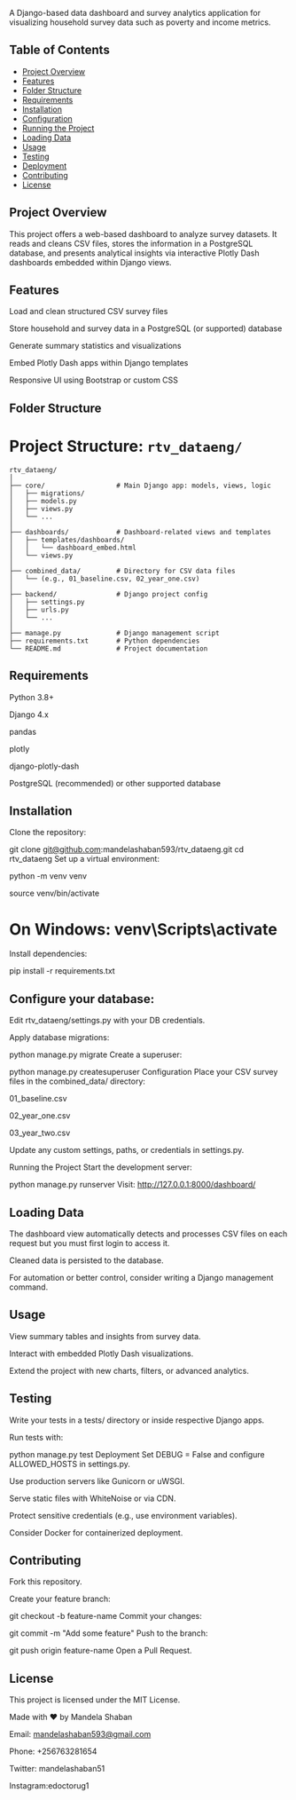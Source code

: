 A Django-based data dashboard and survey analytics application for visualizing household survey data such as poverty and income metrics.

## Table of Contents

- [Project Overview](#project-overview)
- [Features](#features)
- [Folder Structure](#folder-structure)
- [Requirements](#requirements)
- [Installation](#installation)
- [Configuration](#configuration)
- [Running the Project](#running-the-project)
- [Loading Data](#loading-data)
- [Usage](#usage)
- [Testing](#testing)
- [Deployment](#deployment)
- [Contributing](#contributing)
- [License](#license)

## Project Overview
This project offers a web-based dashboard to analyze survey datasets. It reads and cleans CSV files, stores the information in a PostgreSQL database, and presents analytical insights via interactive Plotly Dash dashboards embedded within Django views.

## Features
Load and clean structured CSV survey files

Store household and survey data in a PostgreSQL (or supported) database

Generate summary statistics and visualizations

Embed Plotly Dash apps within Django templates

Responsive UI using Bootstrap or custom CSS

## Folder Structure

# Project Structure: `rtv_dataeng/`

```plaintext
rtv_dataeng/
│
├── core/                  # Main Django app: models, views, logic
│   ├── migrations/
│   ├── models.py
│   ├── views.py
│   └── ...
│
├── dashboards/            # Dashboard-related views and templates
│   ├── templates/dashboards/
│   │   └── dashboard_embed.html
│   └── views.py
│
├── combined_data/         # Directory for CSV data files
│   └── (e.g., 01_baseline.csv, 02_year_one.csv)
│
├── backend/               # Django project config
│   ├── settings.py
│   ├── urls.py
│   └── ...
│
├── manage.py              # Django management script
├── requirements.txt       # Python dependencies
└── README.md              # Project documentation
```

## Requirements
Python 3.8+

Django 4.x

pandas

plotly

django-plotly-dash

PostgreSQL (recommended) or other supported database

## Installation
Clone the repository:

git clone git@github.com:mandelashaban593/rtv_dataeng.git
cd rtv_dataeng
Set up a virtual environment:

python -m venv venv

source venv/bin/activate 

 # On Windows: venv\Scripts\activate

Install dependencies:

pip install -r requirements.txt
## Configure your database:

Edit rtv_dataeng/settings.py with your DB credentials.

Apply database migrations:

python manage.py migrate
Create a superuser:

python manage.py createsuperuser
Configuration
Place your CSV survey files in the combined_data/ directory:

01_baseline.csv

02_year_one.csv

03_year_two.csv

Update any custom settings, paths, or credentials in settings.py.

Running the Project
Start the development server:

python manage.py runserver
Visit: http://127.0.0.1:8000/dashboard/

## Loading Data
The dashboard view automatically detects and processes CSV files on each request but you must first login to access it.

Cleaned data is persisted to the database.

For automation or better control, consider writing a Django management command.

## Usage
View summary tables and insights from survey data.

Interact with embedded Plotly Dash visualizations.

Extend the project with new charts, filters, or advanced analytics.

## Testing
Write your tests in a tests/ directory or inside respective Django apps.

Run tests with:

python manage.py test
Deployment
Set DEBUG = False and configure ALLOWED_HOSTS in settings.py.

Use production servers like Gunicorn or uWSGI.

Serve static files with WhiteNoise or via CDN.

Protect sensitive credentials (e.g., use environment variables).

Consider Docker for containerized deployment.

## Contributing
Fork this repository.

Create your feature branch:

git checkout -b feature-name
Commit your changes:

git commit -m "Add some feature"
Push to the branch:

git push origin feature-name
Open a Pull Request.

## License
This project is licensed under the MIT License.

Made with ❤️ by Mandela Shaban

Email: mandelashaban593@gmail.com

Phone: +256763281654

Twitter: mandelashaban51

Instagram:edoctorug1